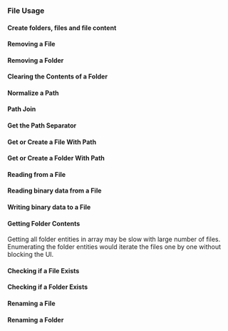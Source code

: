 
<snippet id='fs-create-require'/>
<snippet id='fs-create-import'/>

### File Usage

#### Create folders, files and file content
<snippet id='fs-create-all-code' />
<snippet id='fs-create-all-code-ts' />

#### Removing a File

<snippet id='fs-delete-file-code'/>
<snippet id='fs-delete-file-code-ts'/>

#### Removing a Folder

<snippet id='fs-delete-folder-code'/>
<snippet id='fs-delete-folder-code-ts'/>

#### Clearing the Contents of a Folder

<snippet id='fs-clear-folder-code'/>
<snippet id='fs-clear-folder-code-ts'/>

#### Normalize a Path
<snippet id='fs-paths-normalize-code'/>
<snippet id='fs-paths-normalize-code-ts'/>

#### Path Join
<snippet id='fs-paths-join-code'/>
<snippet id='fs-paths-join-code-ts'/>

#### Get the Path Separator
<snippet id='fs-paths-separator-code'/>
<snippet id='fs-paths-separator-code-ts'/>

#### Get or Create a File With Path
<snippet id='fs-paths-create-file-code'/>
<snippet id='fs-paths-create-file-code-ts'/>

#### Get or Create a Folder With Path
<snippet id='fs-paths-create-folder-code'/>
<snippet id='fs-paths-create-folder-code-ts'/>

#### Reading from a File
<snippet id='fs-read-text-code'/>
<snippet id='fs-read-text-code-ts'/>

#### Reading binary data from a File
<snippet id='fs-read-sync-code'/>
<snippet id='fs-read-sync-code-ts'/>

#### Writing binary data to a File
<snippet id='fs-write-sync-code'/>
<snippet id='fs-write-sync-code-ts'/>

#### Getting Folder Contents
Getting all folder entities in array may be slow with large number of files. 
Enumerating the folder entities would iterate the files one by one without blocking the UI.
<snippet id='fs-folder-content-code'/>
<snippet id='fs-folder-content-code-ts'/>

#### Checking if a File Exists
<snippet id='fs-file-exists-check-code'/>
<snippet id='fs-file-exists-check-code-ts'/>

#### Checking if a Folder Exists
<snippet id='fs-folder-exists-check-code'/>
<snippet id='fs-folder-exists-check-code-ts'/>

#### Renaming a File
<snippet id='fs-update-rename-file-code'/>
<snippet id='fs-update-rename-file-code-ts'/>

#### Renaming a Folder
<snippet id='fs-update-rename-folder-code'/>
<snippet id='fs-update-rename-folder-code-ts'/>